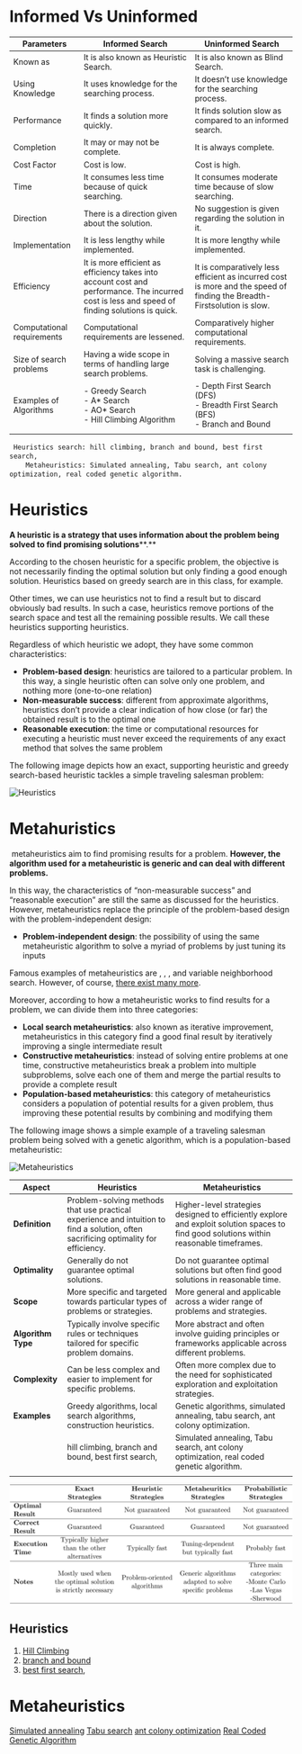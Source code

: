 # Informed Vs Uninformed

| Parameters                 | Informed Search                                                                                                                                | Uninformed Search                                                                                                       |
| -------------------------- | ---------------------------------------------------------------------------------------------------------------------------------------------- | ----------------------------------------------------------------------------------------------------------------------- |
| Known as                   | It is also known as Heuristic Search.                                                                                                          | It is also known as Blind Search.                                                                                       |
| Using Knowledge            | It uses knowledge for the searching process.                                                                                                   | It doesn’t use knowledge for the searching process.                                                                     |
| Performance                | It finds a solution more quickly.                                                                                                              | It finds solution slow as compared to an informed search.                                                               |
| Completion                 | It may or may not be complete.                                                                                                                 | It is always complete.                                                                                                  |
| Cost Factor                | Cost is low.                                                                                                                                   | Cost is high.                                                                                                           |
| Time                       | It consumes less time because of quick searching.                                                                                              | It consumes moderate time because of slow searching.                                                                    |
| Direction                  | There is a direction given about the solution.                                                                                                 | No suggestion is given regarding the solution in it.                                                                    |
| Implementation             | It is less lengthy while implemented.                                                                                                          | It is more lengthy while implemented.                                                                                   |
| Efficiency                 | It is more efficient as efficiency takes into account cost and performance. The incurred cost is less and speed of finding solutions is quick. | It is comparatively less efficient as incurred cost is more and the speed of finding the Breadth-Firstsolution is slow. |
| Computational requirements | Computational requirements are lessened.                                                                                                       | Comparatively higher computational requirements.                                                                        |
| Size of search problems    | Having a wide scope in terms of handling large search problems.                                                                                | Solving a massive search task is challenging.                                                                           |
| Examples of Algorithms     | - Greedy Search<br>- A* Search<br>- AO* Search<br>- Hill Climbing Algorithm                                                                    | - Depth First Search (DFS)<br>- Breadth First Search (BFS)<br>- Branch and Bound                                        |
|                            |                                                                                                                                                |                                                                                                                         |
	 Heuristics search: hill climbing, branch and bound, best first search,
		Metaheuristics: Simulated annealing, Tabu search, ant colony optimization, real coded genetic algorithm.

# Heuristics 
**A heuristic is a strategy that uses information about the problem being solved to find promising solutions****.**

According to the chosen heuristic for a specific problem, the objective is not necessarily finding the optimal solution but only finding a good enough solution. Heuristics based on greedy search are in this class, for example.

Other times, we can use heuristics not to find a result but to discard obviously bad results. In such a case, heuristics remove portions of the search space and test all the remaining possible results. We call these heuristics supporting heuristics.

Regardless of which heuristic we adopt, they have some common characteristics:

- **Problem-based design**: heuristics are tailored to a particular problem. In this way, a single heuristic often can solve only one problem, and nothing more (one-to-one relation)
- **Non-measurable success**: different from approximate algorithms, heuristics don’t provide a clear indication of how close (or far) the obtained result is to the optimal one
- **Reasonable execution**: the time or computational resources for executing a heuristic must never exceed the requirements of any exact method that solves the same problem

The following image depicts how an exact, supporting heuristic and greedy search-based heuristic tackles a simple traveling salesman problem:

![Heuristics](https://www.baeldung.com/wp-content/uploads/sites/4/2022/08/Heuristics.png)
# Metahuristics

 metaheuristics aim to find promising results for a problem. **However, the algorithm used for a metaheuristic is generic and can deal with different problems.**

In this way, the characteristics of “non-measurable success” and “reasonable execution” are still the same as discussed for the heuristics. However, metaheuristics replace the principle of the problem-based design with the problem-independent design:

- **Problem-independent design**: the possibility of using the same metaheuristic algorithm to solve a myriad of problems by just tuning its inputs

Famous examples of metaheuristics are [](https://www.baeldung.com/cs/nature-inspired-algorithms#1-genetic-algorithm), [](https://www.baeldung.com/cs/nature-inspired-algorithms#2-particle-swarm-optimization), [](https://www.baeldung.com/java-simulated-annealing-for-traveling-salesman#overview-1), and variable neighborhood search. However, of course, [there exist many more](https://www.baeldung.com/cs/nature-inspired-algorithms).

Moreover, according to how a metaheuristic works to find results for a problem, we can divide them into three categories:

- **Local search metaheuristics**: also known as iterative improvement, metaheuristics in this category find a good final result by iteratively improving a single intermediate result
- **Constructive metaheuristics**: instead of solving entire problems at one time, constructive metaheuristics break a problem into multiple subproblems, solve each one of them and merge the partial results to provide a complete result
- **Population-based metaheuristics**: this category of metaheuristics considers a population of potential results for a given problem, thus improving these potential results by combining and modifying them

The following image shows a simple example of a traveling salesman problem being solved with a genetic algorithm, which is a population-based metaheuristic:

![Metaheuristics](https://www.baeldung.com/wp-content/uploads/sites/4/2022/08/Metaheuristics.png)

| **Aspect**         | **Heuristics**                                                                                                                       | **Metaheuristics**                                                                                                                       |
| ------------------ | ------------------------------------------------------------------------------------------------------------------------------------ | ---------------------------------------------------------------------------------------------------------------------------------------- |
| **Definition**     | Problem-solving methods that use practical experience and intuition to find a solution, often sacrificing optimality for efficiency. | Higher-level strategies designed to efficiently explore and exploit solution spaces to find good solutions within reasonable timeframes. |
| **Optimality**     | Generally do not guarantee optimal solutions.                                                                                        | Do not guarantee optimal solutions but often find good solutions in reasonable time.                                                     |
| **Scope**          | More specific and targeted towards particular types of problems or strategies.                                                       | More general and applicable across a wider range of problems and strategies.                                                             |
| **Algorithm Type** | Typically involve specific rules or techniques tailored for specific problem domains.                                                | More abstract and often involve guiding principles or frameworks applicable across different problems.                                   |
| **Complexity**     | Can be less complex and easier to implement for specific problems.                                                                   | Often more complex due to the need for sophisticated exploration and exploitation strategies.                                            |
| **Examples**       | Greedy algorithms, local search algorithms, construction heuristics.                                                                 | Genetic algorithms, simulated annealing, tabu search, ant colony optimization.                                                           |
|                    | hill climbing, branch and bound, best first search,                                                                                  | Simulated annealing, Tabu search, ant colony optimization, real coded genetic algorithm.                                                 |
|                    |                                                                                                                                      |                                                                                                                                          |
![quicklatex.com-448802b77022901f606d1f331ab5701c_l3 1](quicklatex.com-448802b77022901f606d1f331ab5701c_l3%201.svg)

## Heuristics
1. [Hill Climbing](Hill%20Climbing.md)
2. [branch and bound](branch%20and%20bound.md)
3. [best first search,](best%20first%20search,.md)

# Metaheuristics

[Simulated annealing](Simulated%20annealing.md)
[Tabu search](Tabu%20search.md)
[ant colony optimization](ant%20colony%20optimization.md)
[Real Coded Genetic Algorithm](Real%20Coded%20Genetic%20Algorithm.md)
